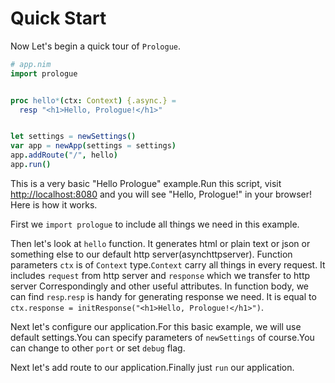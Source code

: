 # Quick Start

Now Let's begin a quick tour of `Prologue`.

```nim
# app.nim
import prologue


proc hello*(ctx: Context) {.async.} =
  resp "<h1>Hello, Prologue!</h1>"


let settings = newSettings()
var app = newApp(settings = settings)
app.addRoute("/", hello)
app.run()
```

This is a very basic "Hello Prologue" example.Run this script, visit [http://localhost:8080](http://localhost:8080) and you will
see "Hello, Prologue!" in your browser! Here is how it works.

First we `import prologue` to include all things we need in this example.

Then let's look at `hello` function. It generates html or plain text or json or something else to our default http server(asynchttpserver). Function parameters `ctx` is of `Context` type.`Context` carry all things in every request. It includes `request` from http server and `response` which we transfer to http server Correspondingly and other useful attributes. In function body, we can find `resp`.`resp` is handy for generating response we need. It is equal to `ctx.response = initResponse("<h1>Hello, Prologue!</h1>")`.

Next let's configure our application.For this basic
example, we will use default settings.You can specify parameters of `newSettings` of course.You can change to other `port` or set `debug` flag.

Next let's add route to our application.Finally just `run` our application.
